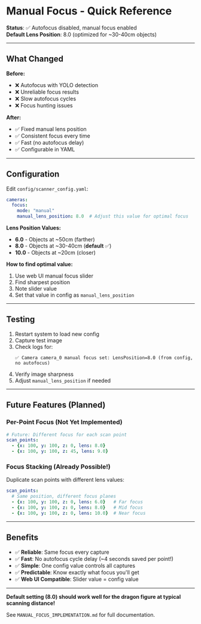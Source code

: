 # Manual Focus - Quick Reference

**Status**: ✅ Autofocus disabled, manual focus enabled  
**Default Lens Position**: 8.0 (optimized for ~30-40cm objects)

---

## What Changed

**Before:**
- ❌ Autofocus with YOLO detection
- ❌ Unreliable focus results
- ❌ Slow autofocus cycles
- ❌ Focus hunting issues

**After:**
- ✅ Fixed manual lens position
- ✅ Consistent focus every time
- ✅ Fast (no autofocus delay)
- ✅ Configurable in YAML

---

## Configuration

Edit `config/scanner_config.yaml`:

```yaml
cameras:
  focus:
    mode: "manual"
    manual_lens_position: 8.0  # Adjust this value for optimal focus
```

**Lens Position Values:**
- **6.0** - Objects at ~50cm (farther)
- **8.0** - Objects at ~30-40cm (**default** ✅)
- **10.0** - Objects at ~20cm (closer)

**How to find optimal value:**
1. Use web UI manual focus slider
2. Find sharpest position
3. Note slider value
4. Set that value in config as `manual_lens_position`

---

## Testing

1. Restart system to load new config
2. Capture test image
3. Check logs for:
   ```
   ✅ Camera camera_0 manual focus set: LensPosition=8.0 (from config, no autofocus)
   ```
4. Verify image sharpness
5. Adjust `manual_lens_position` if needed

---

## Future Features (Planned)

### Per-Point Focus (Not Yet Implemented)
```yaml
# Future: Different focus for each scan point
scan_points:
  - {x: 100, y: 100, z: 0, lens: 8.0}
  - {x: 100, y: 100, z: 45, lens: 9.0}
```

### Focus Stacking (Already Possible!)
Duplicate scan points with different lens values:
```yaml
scan_points:
  # Same position, different focus planes
  - {x: 100, y: 100, z: 0, lens: 6.0}   # Far focus
  - {x: 100, y: 100, z: 0, lens: 8.0}   # Mid focus
  - {x: 100, y: 100, z: 0, lens: 10.0}  # Near focus
```

---

## Benefits

- ✅ **Reliable**: Same focus every capture
- ✅ **Fast**: No autofocus cycle delay (~4 seconds saved per point!)
- ✅ **Simple**: One config value controls all captures
- ✅ **Predictable**: Know exactly what focus you'll get
- ✅ **Web UI Compatible**: Slider value = config value

---

**Default setting (8.0) should work well for the dragon figure at typical scanning distance!**

See `MANUAL_FOCUS_IMPLEMENTATION.md` for full documentation.
